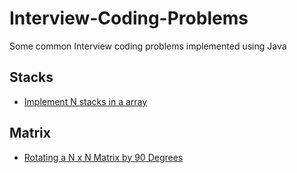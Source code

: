 # Interview-Coding-Problems
Some common Interview coding problems implemented using Java


## Stacks
- [Implement N stacks in a array](/Stacks/NStacks.java)


## Matrix
- [Rotating a N x N Matrix by 90 Degrees](/Matrix/MatrixRotation.java)
